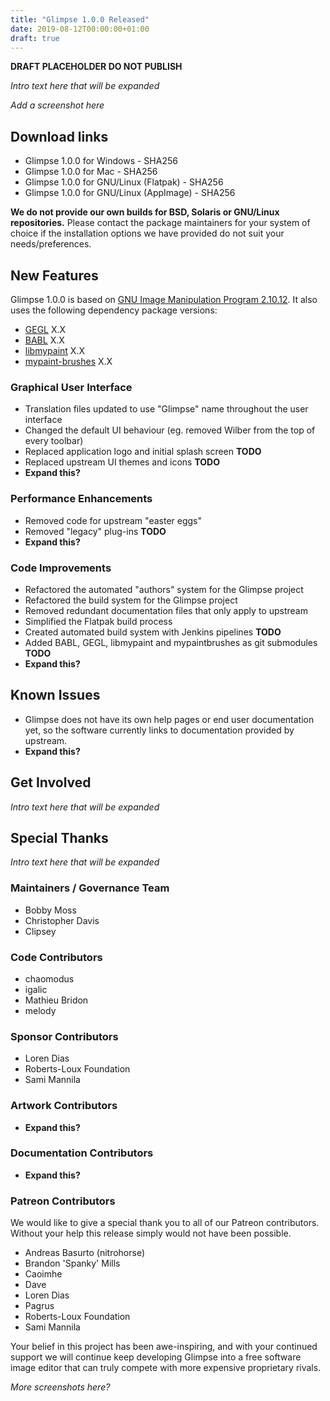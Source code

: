 ```yaml
---
title: "Glimpse 1.0.0 Released"
date: 2019-08-12T00:00:00+01:00
draft: true
---
```

**DRAFT PLACEHOLDER DO NOT PUBLISH**

*Intro text here that will be expanded*

*Add a screenshot here*

## Download links
* Glimpse 1.0.0 for Windows - SHA256
* Glimpse 1.0.0 for Mac - SHA256
* Glimpse 1.0.0 for GNU/Linux (Flatpak) - SHA256
* Glimpse 1.0.0 for GNU/Linux (AppImage) - SHA256

**We do not provide our own builds for BSD, Solaris or GNU/Linux repositories.** Please contact the package maintainers for your system of choice if the installation options we have provided do not suit your needs/preferences.

## New Features
Glimpse 1.0.0 is based on [GNU Image Manipulation Program 2.10.12](https://www.gimp.org/news/2019/06/12/gimp-2-10-12-released/). It also uses the following dependency package versions:

* [GEGL](http://www.gegl.org/) X.X
* [BABL](http://www.gegl.org/babl/) X.X
* [libmypaint](http://mypaint.org/) X.X
* [mypaint-brushes](https://github.com/mypaint/mypaint/wiki/Brush-Packages) X.X

### Graphical User Interface
* Translation files updated to use "Glimpse" name throughout the user interface
* Changed the default UI behaviour (eg. removed Wilber from the top of every toolbar)
* Replaced application logo and initial splash screen **TODO**
* Replaced upstream UI themes and icons **TODO**
* **Expand this?**

### Performance Enhancements
* Removed code for upstream "easter eggs"
* Removed "legacy" plug-ins **TODO**
* **Expand this?**

### Code Improvements
* Refactored the automated "authors" system for the Glimpse project
* Refactored the build system for the Glimpse project
* Removed redundant documentation files that only apply to upstream
* Simplified the Flatpak build process
* Created automated build system with Jenkins pipelines **TODO**
* Added BABL, GEGL, libmypaint and mypaintbrushes as git submodules **TODO**
* **Expand this?**

## Known Issues
* Glimpse does not have its own help pages or end user documentation yet, so the software currently links to documentation provided by upstream.
* **Expand this?**

## Get Involved
*Intro text here that will be expanded*

## Special Thanks
*Intro text here that will be expanded*

### Maintainers / Governance Team
* Bobby Moss
* Christopher Davis
* Clipsey

### Code Contributors
* chaomodus
* igalic
* Mathieu Bridon
* melody

### Sponsor Contributors
* Loren Dias
* Roberts-Loux Foundation
* Sami Mannila

### Artwork Contributors
* **Expand this?**

### Documentation Contributors
* **Expand this?**

### Patreon Contributors
We would like to give a special thank you to all of our Patreon contributors. Without your help this release simply would not have been possible.

* Andreas Basurto (nitrohorse)
* Brandon 'Spanky' Mills
* Caoimhe
* Dave
* Loren Dias
* Pagrus
* Roberts-Loux Foundation
* Sami Mannila

Your belief in this project has been awe-inspiring, and with your continued support we will continue keep developing Glimpse into a free software image editor that can truly compete with more expensive proprietary rivals.

*More screenshots here?*
